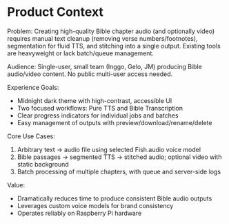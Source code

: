 # Product Context

Problem: Creating high-quality Bible chapter audio (and optionally video) requires manual text cleanup (removing verse numbers/footnotes), segmentation for fluid TTS, and stitching into a single output. Existing tools are heavyweight or lack batch/queue management.

Audience: Single-user, small team (Inggo, Gelo, JM) producing Bible audio/video content. No public multi-user access needed.

Experience Goals:
- Midnight dark theme with high-contrast, accessible UI
- Two focused workflows: Pure TTS and Bible Transcription
- Clear progress indicators for individual jobs and batches
- Easy management of outputs with preview/download/rename/delete

Core Use Cases:
1) Arbitrary text → audio file using selected Fish.audio voice model
2) Bible passages → segmented TTS → stitched audio; optional video with static background
3) Batch processing of multiple chapters, with queue and server-side logs

Value:
- Dramatically reduces time to produce consistent Bible audio outputs
- Leverages custom voice models for brand consistency
- Operates reliably on Raspberry Pi hardware
